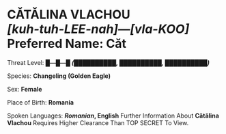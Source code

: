 # CĂTĂLINA VLACHOU<br>*[kuh-tuh-LEE-nah]—[vla-KOO]*<br>Preferred Name: Căt


Threat Level: **█—█—█ *(██████████, ██████████, ██████████)***

Species: **Changeling (Golden Eagle)**

Sex: **Female**

Place of Birth: **Romania**

Spoken Languages: ***Romanian*, English**
Further Information About **Cătălina Vlachou** Requires Higher Clearance Than TOP SECRET To View.